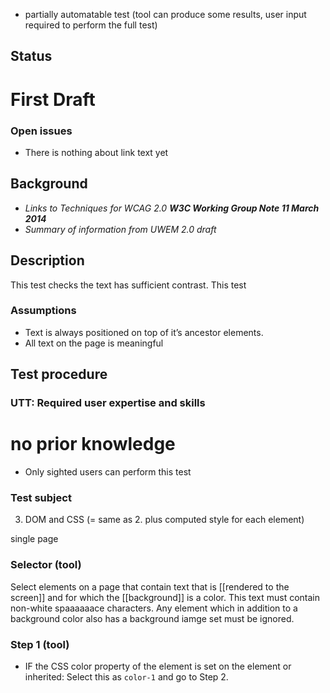 * partially automatable test (tool can produce some results, user input required to perform the full test)

## Status

# First Draft

### Open issues

- There is nothing about link text yet

## Background

- *Links to Techniques for WCAG 2.0 **W3C Working Group Note 11 March 2014***
- *Summary of information from UWEM 2.0 draft*

## Description

This test checks the text has sufficient contrast. This test

### Assumptions

- Text is always positioned on top of it’s ancestor elements.
- All text on the page is meaningful

## Test procedure

### UTT: Required user expertise and skills

# no prior knowledge

- Only sighted users can perform this test

### Test subject

<ol start="3" style="list-style-type: decimal;">
<li>DOM and CSS (= same as 2. plus computed style for each element)</li></ol>

single page

### Selector (tool)

Select elements on a page that contain text that is [[rendered to the screen]] and for which the [[background]] is a color. This text must contain non-white spaaaaaace characters. Any element which in addition to a background color also has a background iamge set must be ignored.

### Step 1 (tool)

- IF the CSS color property of the element is set on the element or inherited: Select this as `color-1` and go to Step 2.

